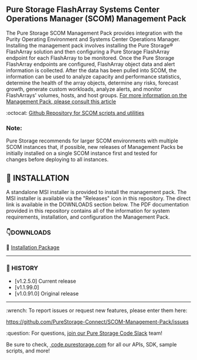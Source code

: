 
## Pure Storage FlashArray Systems Center Operations Manager (SCOM) Management Pack


The Pure Storage SCOM Management Pack provides integration with the Purity Operating Environment and Systems Center Operations Manager. Installing the management pack involves installing the Pure Storage® FlashArray solution and then configuring a Pure Storage FlashArray endpoint for each FlashArray to be monitored. Once the Pure
Storage FlashArray endpoints are configured, FlashArray object data and alert information is collected. After the data has been pulled into SCOM, the information can be used to analyze capacity and performance statistics, determine the health of the array objects, determine any risks, forecast growth, generate custom workloads, analyze alerts, and monitor FlashArrays' volumes, hosts, and host groups.
[For more information on the Management Pack, please consult this article](https://support.purestorage.com/Solutions/Microsoft_Platform_Guide/System_Center_Suite/System_Center_Operations_Manager_2012_R2_(SCOM))

:octocat: [Github Repository for SCOM scripts and utilities](https://github.com/PureStorage-OpenConnect/FlashArray-SCOM-Scripts)

### Note: 
Pure Storage recommends for larger SCOM environments with multiple SCOM instances that, if possible, new releases of Management Packs be initially installed on a single SCOM instance first and tested for changes before deploying to all instances.

## :floppy_disk: INSTALLATION
A standalone MSI installer is provided to install the management pack. The MSI installer is available via the "Releases" icon in this repository. The direct link is available in the DOWNLOADS section below. The PDF documentation provided in this repository contains all of the information for system requirements, installation, and configuration the Management Pack.

### :point_down:DOWNLOADS
:small_orange_diamond: [Installation Package](https://github.com/PureStorage-Connect/PowerShellSDK2/blob/master/PurePowerShellSDKInstaller.msi)<br>

<!-- wp:separator -->
<hr class="wp-block-separator"/>
<!-- /wp:separator -->

### :date: HISTORY
* [v1.2.5.0] Current release
* [v1.1.99.0]
* [v1.0.91.0] Original release


<!-- wp:separator -->
<hr class="wp-block-separator"/>
<!-- /wp:separator -->

<!-- wp:paragraph -->
<p> :wrench: To report issues or request new features, please enter them here:</em></p>
<!-- /wp:paragraph -->

<!-- wp:paragraph -->
<p><a href="https://github.com/PureStorage-Connect/SCOM-Management-Pack/issues">https://github.com/PureStorage-Connect/SCOM-Management-Pack/issues</a></p>
<!-- /wp:paragraph -->

<!-- wp:paragraph -->
<p> :question: For questions,&nbsp;<a href="https://codeinvite.purestorage.com/">join our Pure Storage Code Slack</a>&nbsp;team!</p>
<!-- /wp:paragraph -->

<!-- wp:paragraph -->
<p>Be sure to check,&nbsp;<a href="https://code.purestorage.com/"> code.purestorage.com</a> for all our APIs, SDK, sample scripts, and more!</p>
<!-- /wp:paragraph -->

